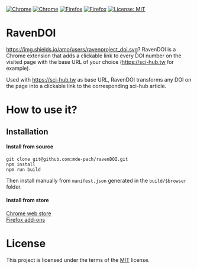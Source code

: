 [![Chrome](https://img.shields.io/chrome-web-store/users/edamfibpjbadepheeohkbnanbbgjnfpl.svg?label=Chrome%20users)](https://chrome.google.com/webstore/detail/ravendoi/edamfibpjbadepheeohkbnanbbgjnfpl)
[![Chrome](https://img.shields.io/chrome-web-store/v/edamfibpjbadepheeohkbnanbbgjnfpl.svg)](https://chrome.google.com/webstore/detail/ravendoi/edamfibpjbadepheeohkbnanbbgjnfpl)
[![Firefox](https://img.shields.io/amo/users/ravenproject_doi.svg?label=Firefox%20users)](https://addons.mozilla.org/en-US/firefox/addon/ravenproject_doi/)
[![Firefox](https://img.shields.io/amo/v/ravenproject_doi.svg)](https://addons.mozilla.org/en-US/firefox/addon/ravenproject_doi/)
[![License: MIT](https://img.shields.io/badge/License-MIT-yellow.svg)](https://opensource.org/licenses/MIT)

# RavenDOI
https://img.shields.io/amo/users/ravenproject_doi.svg?
RavenDOI is a Chrome extension that adds a clickable link to every DOI number on the visited page with the base URL of your choice (https://sci-hub.tw for example).

Used with https://sci-hub.tw as base URL, RavenDOI transforms any DOI on the page into a clickable link to the corresponding sci-hub article.

# How to use it?
## Installation

#### Install from source
```
git clone git@github.com:mde-pach/ravenDOI.git
npm install
npm run build
```

Then install manually from `manifest.json` generated in the `build/$browser` folder.

#### Install from store
[Chrome web store](https://chrome.google.com/webstore/detail/ravendoi/edamfibpjbadepheeohkbnanbbgjnfpl)  
[Firefox add-ons](https://addons.mozilla.org/en-US/firefox/addon/ravenproject_doi/)  


# License
This project is licensed under the terms of the [MIT](https://opensource.org/licenses/MIT) license.
